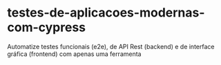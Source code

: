 # testes-de-aplicacoes-modernas-com-cypress
Automatize testes funcionais (e2e), de API Rest (backend) e de interface gráfica (frontend) com apenas uma ferramenta
